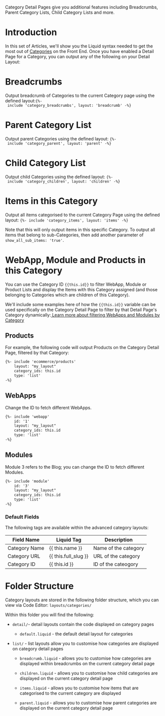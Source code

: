 Category Detail Pages give you additional features including Breadcrumbs, Parent Category Lists, Child Category Lists and more.

# Introduction

In this set of Articles, we'll show you the Liquid syntax needed to get the most out of [Categories](https://help.siteglide.com/article/123-categories-getting-started) on the Front End.&#x20;
Once you have enabled a Detail Page for a Category, you can output any of the following on your Detail Layout:

# Breadcrumbs

Output breadcrumb of Categories to the current Category page using the defined layout:`{%- include 'category_breadcrumbs', layout: 'breadcrumb' -%}`

# Parent Category List

Output parent Categories using the defined layout:
`{%- include 'category_parent', layout: 'parent' -%}`

# Child Category List

Output child Categories using the defined layout:&#x20;
`{%- include 'category_children', layout: 'children' -%}`

# Items in this Category

Output all items categorised to the current Category Page using the defined layout: `{%- include 'category_items', layout: 'items' -%} `

Note that this will only output items in this specific Category. To output all items that belong to sub-Categories, then add another parameter of `show_all_sub_items: 'true'`.

# WebApp, Module and Products in this Category

You can use the Category ID `{{this.id}}` to filter WebApp, Module or Product Lists and display the Items with this Category assigned (and those belonging to Categories which are children of this Category).

We'll include some examples here of how the `{{this.id}}` variable can be used specifically on the Category Detail Page to filter by that Detail Page's Category dynamically:[ Learn more about filtering WebApps and Modules by Category](https://developers.siteglide.com/filtering-webapps-and-modules-by-categories)

## Products

For example, the following code will output Products on the Category Detail Page, filtered by that Category:

```html
{%- include 'ecommerce/products'
    layout: "my_layout"
    category_ids: this.id
    type: 'list' 
-%}
```

## WebApps

Change the ID to fetch different WebApps.

```html
{%- include 'webapp'
    id: '1'
    layout: "my_layout"
    category_ids: this.id
    type: 'list' 
-%}
```

## Modules

Module 3 refers to the Blog; you can change the ID to fetch different Modules.

```html
{%- include 'module'
    id: '3'
    layout: "my_layout"
    category_ids: this.id
    type: 'list' 
-%}
```

### Default Fields

The following tags are available within the advanced category layouts:

| **Field Name**    | **Liquid Tag**              | **Description**      |
| ----------------- | --------------------------- | -------------------- |
| Category Name     | {{ this.name }}             | Name of the category |
| Category URL      | {{ this.full\_slug }}&#x20; | URL of the category  |
| Category ID&#x20; | {{ this.id }}               | ID of the cateogory  |

# Folder Structure

Category layouts are stored in the following folder structure, which you can view via Code Editor: `layouts/categories/`

Within this folder you will find the following:

*   `detail/`- detail layouts contain the code displayed on category pages
    *   `default.liquid` - the default detail layout for categories


*   `list/` - list layouts allow you to customise how categories are displayed on category detail pages
    *   `breadcrumb.liquid` - allows you to customise how categories are displayed within breadcrumbs on the current category detail page

    *   `children.liquid` - allows you to customise how child categories are displayed on the current category detail page

    *   `items.liquid` - allows you to customise how items that are categorised to the current category are displayed

    *   `parent.liquid` - allows you to customise how parent categories are displayed on the current category detail page



